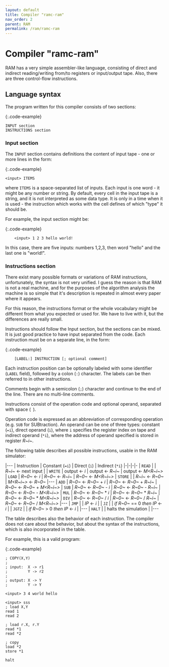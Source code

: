 ```yaml
---
layout: default
title: Compiler "ramc-ram"
nav_order: 2
parent: RAM
permalink: /ram/ramc-ram
---
```


# Compiler "ramc-ram"

RAM has a very simple assembler-like language, consisting of direct and indirect reading/writing from/to registers or input/output tape. Also, there are three control-flow instructions.

## Language syntax

The program written for this compiler consists of two sections:

{:.code-example}
```
INPUT section
INSTRUCTIONS section
```

### Input section

The `INPUT` section contains definitions the content of input tape - one or more lines in the form:

{:.code-example}
```
<input> ITEMS
```

where `ITEMS` is a space-separated list of inputs. Each input is one word - it might be any number or string. By default, every cell in the input tape is a string, and it is not interpreted as some data type. It is only in a time when it is used - the instruction which works with the cell defines of which "type" it should be.

For example, the input section might be:

{:.code-example}
```
    <input> 1 2 3 hello world!
```

In this case, there are five inputs: numbers 1,2,3, then word "hello" and the last one is "world!".

### Instructions section

There exist many possible formats or variations of RAM instructions, unfortunately, the syntax is not very unified. I guess the reason is that RAM is not a real machine, and for the purposes of the algorithm analysis the machine is so simple that it's description is repeated in almost every paper where it appears.

For this reason, the instructions format or the whole vocabulary might be different from what you expected or used for. We have to live with it, but the differences are really small.

Instructions should follow the Input section, but the sections can be mixed. It is just good practice to have input separated from the code. Each instruction must be on a separate line, in the form:

{:.code-example}
```
    [LABEL:] INSTRUCTION [; optional comment]
```

Each instruction position can be optionally labeled with some identifier (`LABEL` field), followed by a colon (`:`) character. The labels can be then referred to in other instructions.

Comments begin with a semicolon (`;`) character and continue to the end of the line. There are no multi-line comments.

Instructions consist of the operation code and optional operand, separated with space (` `).

Operation code is expressed as an abbreviation of corresponding operation (e.g. `SUB` for SUBtraction). An operand can be one of three types: constant (`=i`), direct operand (`i`), where `i` specifies the register index on tape and indirect operand (`*i`), where the address of operand specified is stored in register _R~i~_.

The following table describes all possible instructions, usable in the RAM simulator:

|---
| Instruction | Constant (`=i`)        | Direct (`i`)              | Indirect (`*i`) 
|-|-|-|-
| `READ`      |                        | _R~i~_ <- next input      |
| `WRITE`     | output <- _i_          | output <- _R~i~_          | output <- _M<R~i~>_
| `LOAD`      | _R~0~_ <- _i_          | _R~0~_ <- _R~i~_          | _R~0~_ <- _M<R~i~>_
| `STORE`     |                        | _R~i~_ <- _R~0~_          | _M<R~i~>_ <- _R~0~_
|---
| `ADD`       | _R~0~_ <- _R~0~_ + _i_ | _R~0~_ <- _R~0~_ + _R~i~_ | _R~0~_ <- _R~0~_ + _M<R~i~>_
| `SUB`       | _R~0~_ <- _R~0~_ - _i_ | _R~0~_ <- _R~0~_ - _R~i~_ | _R~0~_ <- _R~0~_ - _M<R~i~>_
| `MUL`       | _R~0~_ <- _R~0~_ * _i_ | _R~0~_ <- _R~0~_ * _R~i~_ | _R~0~_ <- _R~0~_ * _M<R~i~>_
| `DIV`       | _R~0~_ <- _R~0~_ / _i_ | _R~0~_ <- _R~0~_ / _R~i~_ | _R~0~_ <- _R~0~_ / _M<R~i~>_
|---
| `JMP`       |                        | _IP_ <- _i_               |
| `JZ`        |                        | *if* _R~0~_ == 0 *then* _IP_ <- _i_ |
| `JGTZ`      |                        | *if* _R~0~_ > 0 *then* _IP_ <- _i_  |
|---
| `HALT`      |                        | halts the simulation      |
|---

The table describes also the behavior of each instruction. The compiler does not care about the behavior, but about the syntax of the instructions, which is also incorporated in the table.

For example, this is a valid program:

{:.code-example}
```
; COPY(X,Y)
;
; input:  X -> r1
;         Y -> r2
;
; output: X -> Y
;         Y -> Y

<input> 3 4 world hello

<input> sss
; load X,Y
read 1
read 2

; load r.X, r.Y
read *1
read *2

; copy
load *2
store *1

halt
```
